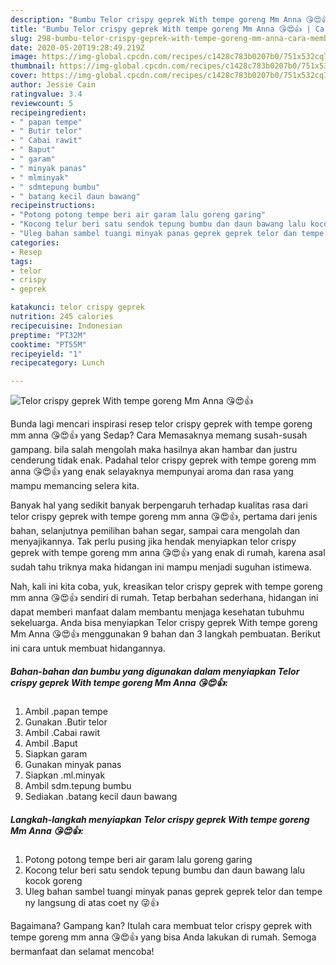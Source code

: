 ```yaml
---
description: "Bumbu Telor crispy geprek With tempe goreng Mm Anna 😘😍👍 | Cara Membuat Telor crispy geprek With tempe goreng Mm Anna 😘😍👍 Yang Enak Banget"
title: "Bumbu Telor crispy geprek With tempe goreng Mm Anna 😘😍👍 | Cara Membuat Telor crispy geprek With tempe goreng Mm Anna 😘😍👍 Yang Enak Banget"
slug: 298-bumbu-telor-crispy-geprek-with-tempe-goreng-mm-anna-cara-membuat-telor-crispy-geprek-with-tempe-goreng-mm-anna-yang-enak-banget
date: 2020-05-20T19:28:49.219Z
image: https://img-global.cpcdn.com/recipes/c1428c783b0207b0/751x532cq70/telor-crispy-geprek-with-tempe-goreng-mm-anna-😘😍👍-foto-resep-utama.jpg
thumbnail: https://img-global.cpcdn.com/recipes/c1428c783b0207b0/751x532cq70/telor-crispy-geprek-with-tempe-goreng-mm-anna-😘😍👍-foto-resep-utama.jpg
cover: https://img-global.cpcdn.com/recipes/c1428c783b0207b0/751x532cq70/telor-crispy-geprek-with-tempe-goreng-mm-anna-😘😍👍-foto-resep-utama.jpg
author: Jessie Cain
ratingvalue: 3.4
reviewcount: 5
recipeingredient:
- " papan tempe"
- " Butir telor"
- " Cabai rawit"
- " Baput"
- " garam"
- " minyak panas"
- " mlminyak"
- " sdmtepung bumbu"
- " batang kecil daun bawang"
recipeinstructions:
- "Potong potong tempe beri air garam lalu goreng garing"
- "Kocong telur beri satu sendok tepung bumbu dan daun bawang lalu kocok goreng"
- "Uleg bahan sambel tuangi minyak panas geprek geprek telor dan tempe ny langsung di atas coet ny 😜👍"
categories:
- Resep
tags:
- telor
- crispy
- geprek

katakunci: telor crispy geprek 
nutrition: 245 calories
recipecuisine: Indonesian
preptime: "PT32M"
cooktime: "PT55M"
recipeyield: "1"
recipecategory: Lunch

---
```



![Telor crispy geprek With tempe goreng Mm Anna 😘😍👍](https://img-global.cpcdn.com/recipes/c1428c783b0207b0/751x532cq70/telor-crispy-geprek-with-tempe-goreng-mm-anna-😘😍👍-foto-resep-utama.jpg)

Bunda lagi mencari inspirasi resep telor crispy geprek with tempe goreng mm anna 😘😍👍 yang Sedap? Cara Memasaknya memang susah-susah gampang. bila salah mengolah maka hasilnya akan hambar dan justru cenderung tidak enak. Padahal telor crispy geprek with tempe goreng mm anna 😘😍👍 yang enak selayaknya mempunyai aroma dan rasa yang mampu memancing selera kita.

Banyak hal yang sedikit banyak berpengaruh terhadap kualitas rasa dari telor crispy geprek with tempe goreng mm anna 😘😍👍, pertama dari jenis bahan, selanjutnya pemilihan bahan segar, sampai cara mengolah dan menyajikannya. Tak perlu pusing jika hendak menyiapkan telor crispy geprek with tempe goreng mm anna 😘😍👍 yang enak di rumah, karena asal sudah tahu triknya maka hidangan ini mampu menjadi suguhan istimewa.




Nah, kali ini kita coba, yuk, kreasikan telor crispy geprek with tempe goreng mm anna 😘😍👍 sendiri di rumah. Tetap berbahan sederhana, hidangan ini dapat memberi manfaat dalam membantu menjaga kesehatan tubuhmu sekeluarga. Anda bisa menyiapkan Telor crispy geprek With tempe goreng Mm Anna 😘😍👍 menggunakan 9 bahan dan 3 langkah pembuatan. Berikut ini cara untuk membuat hidangannya.

<!--inarticleads1-->

##### Bahan-bahan dan bumbu yang digunakan dalam menyiapkan Telor crispy geprek With tempe goreng Mm Anna 😘😍👍:

1. Ambil  .papan tempe
1. Gunakan  .Butir telor
1. Ambil  .Cabai rawit
1. Ambil  .Baput
1. Siapkan  garam
1. Gunakan  minyak panas
1. Siapkan  .ml.minyak
1. Ambil  sdm.tepung bumbu
1. Sediakan  .batang kecil daun bawang




<!--inarticleads2-->

##### Langkah-langkah menyiapkan Telor crispy geprek With tempe goreng Mm Anna 😘😍👍:

1. Potong potong tempe beri air garam lalu goreng garing
1. Kocong telur beri satu sendok tepung bumbu dan daun bawang lalu kocok goreng
1. Uleg bahan sambel tuangi minyak panas geprek geprek telor dan tempe ny langsung di atas coet ny 😜👍




Bagaimana? Gampang kan? Itulah cara membuat telor crispy geprek with tempe goreng mm anna 😘😍👍 yang bisa Anda lakukan di rumah. Semoga bermanfaat dan selamat mencoba!
